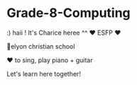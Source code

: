 # Grade-8-Computing
:)
haii ! It's Charice heree ^^
❤ ESFP ❤

🏫elyon christian school

❤ to sing, play piano + guitar

Let's learn here together!
